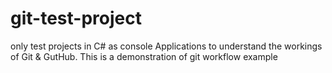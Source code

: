 # git-test-project
only test projects in C# as console Applications to understand the workings of Git &amp; GutHub. 
This is a demonstration of git workflow example
